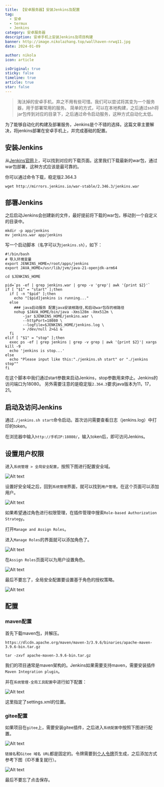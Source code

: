 ```yaml
---
title: 【安卓服务器】安装Jenkins及配置
tag:
  - 安卓
  - termux
  - Jenkins
category: 安卓服务器
description: 安卓手机上安装Jenkins及项目构建
banner: http://image.nikolazhang.top/wallhaven-nrwq11.jpg
date: 2024-01-09

author: nikola
icon: article

isOriginal: true
sticky: false
timeline: true
article: true
star: false
---
```


> 淘汰掉的安卓手机，弃之不用有些可惜。我们可以尝试将其变为一个服务器，用于部署常用的服务。
> 简单的方式，可以在本地构建，之后通过ssh将jar包传到对应的目录下，之后通过命令启动服务，这种方式自动化太低。

为了能够自动化的构建及部署服务，Jenkins是个不错的选择。这篇文章主要解决，将jenkins部署在安卓手机上，并完成基础的配置。

## 安装Jenkins

从[Jenkins官网](https://www.jenkins.io/zh/)上，可以找到对应的下载页面。这里我们下载最新的war包，通过war包部署，这种方式应该是最可靠的。

你可以通过命令下载，稳定版2.364.3

```shell
wget http://mirrors.jenkins.io/war-stable/2.346.3/jenkins.war
```

## 部署Jenkins

之后启动Jenkins会创建新的文件，最好提前将下载的war包，移动到一个自定义的目录中。

```shell
mkdir -p app/jenkins
mv jenkins.war app/jenkins
```

写一个启动脚本（名字可以为`jenkins.sh`），如下：

```shell
#!/bin/bash
# 导入环境变量
export JENKINS_HOME=/root/apps/jenkins
export JAVA_HOME=/usr/lib/jvm/java-21-openjdk-arm64

cd $JENKINS_HOME

pid=`ps -ef | grep jenkins.war | grep -v 'grep'| awk '{print $2}'`
if [ "$1" = "start" ];then
  if [ -n "$pid" ];then
    echo "[$pid]jenkins is running..."
  else
    ### java启动服务 配置java安装根路径,和启动war包存的根路径
    nohup $JAVA_HOME/bin/java -Xms128m -Xmx512m \
        -jar $JENKINS_HOME/jenkins.war \
        --httpPort=18080 \
        --logfile=$JENKINS_HOME/jenkins.log \
        > /dev/null 2>&1 &
  fi
elif [ "$1" = "stop" ];then
  exec ps -ef | grep jenkins | grep -v grep | awk '{print $2}'| xargs kill -9
  echo 'jenkins is stop...'
else
  echo "Please input like this:"./jenkins.sh start" or "./jenkins stop""
fi
```

在这个脚本中我们通过start参数来启动Jenkins，stop参数用来停止。Jenkins的访问端口为18080。
另外需要注意的是稳定版`2.364.3`要求java版本为11，17，21。

## 启动及访问Jenkins

通过`./jenkins.sh start`命令启动。首次访问需要查看日志（jenkins.log）中打印的token。

在浏览器中输入`http://手机IP:18080/`，输入token后，即可访问Jenkins。

## 设置用户权限

进入`系统管理 > 全局安全配置`，按照下图进行配置安全域。

![Alt text](images/%E5%AE%89%E8%A3%85Jenkins%E5%8F%8A%E9%A1%B9%E7%9B%AE%E6%9E%84%E5%BB%BA/image-1.png)

设置好安全域之后，回到`系统管理`界面，就可以找到`用户管理`。在这个页面可以添加用户。

![Alt text](images/%E5%AE%89%E8%A3%85Jenkins%E5%8F%8A%E9%A1%B9%E7%9B%AE%E6%9E%84%E5%BB%BA/image.png)

如果希望通过角色进行权限管理，在插件管理中搜索`Role-based Authorization Strategy`。

打开`Manage and Assign Roles`。

进入`Manage Roles`的界面就可以添加角色了。

![Alt text](images/%E5%AE%89%E8%A3%85Jenkins%E5%8F%8A%E9%A1%B9%E7%9B%AE%E6%9E%84%E5%BB%BA/image-2.png)

在`Assign Roles`页面可以为用户设置角色。

![Alt text](images/%E5%AE%89%E8%A3%85Jenkins%E5%8F%8A%E9%A1%B9%E7%9B%AE%E6%9E%84%E5%BB%BA/image-3.png)

最后不要忘了，全局安全配置要设置基于角色的授权策略。

![Alt text](images/%E5%AE%89%E8%A3%85Jenkins%E5%8F%8A%E9%A1%B9%E7%9B%AE%E6%9E%84%E5%BB%BA/image-4.png)

## 配置

### maven配置

首先下载maven包，并解压。

```shell
https://dlcdn.apache.org/maven/maven-3/3.9.6/binaries/apache-maven-3.9.6-bin.tar.gz

tar -zxvf apache-maven-3.9.6-bin.tar.gz

```

我们的项目通常是maven架构的。Jenkins如果需要支持maven，需要安装插件`Maven Integration plugin`。

并在`系统管理-全局工具配置`中进行如下配置：

![Alt text](images/%E5%AE%89%E8%A3%85Jenkins%E5%8F%8A%E9%A1%B9%E7%9B%AE%E6%9E%84%E5%BB%BA/image-7.png)

这里指定了settings.xml的位置。

### gitee配置

如果项目在`gitee`上，需要安装gitee插件，之后进入`系统配置`中按照下图进行配置。

![Alt text](images/%E5%AE%89%E8%A3%85Jenkins%E5%8F%8A%E9%A1%B9%E7%9B%AE%E6%9E%84%E5%BB%BA/image-6.png)

`链接名`和`Gitee 域名 URL`都是固定的。令牌需要到[个人令牌]( https://gitee.com/profile/personal_access_tokens)页生成，之后添加方式参考下图（ID不重复就行）。

![Alt text](images/%E5%AE%89%E8%A3%85Jenkins%E5%8F%8A%E9%A1%B9%E7%9B%AE%E6%9E%84%E5%BB%BA/image-5.png)

最后不要忘了点击保存。
